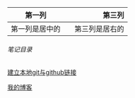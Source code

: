 |第一列| |第三列|
|:-:|:-|-:|
|第一列是居中的| |第三列是居右的|



###### 笔记目录

[建立本地git与github链接](./建立github本地关联链接/建立github本地关联链接.md)



[我的博客](https://blog.csdn.net/u011878435/article/details/78628484)

